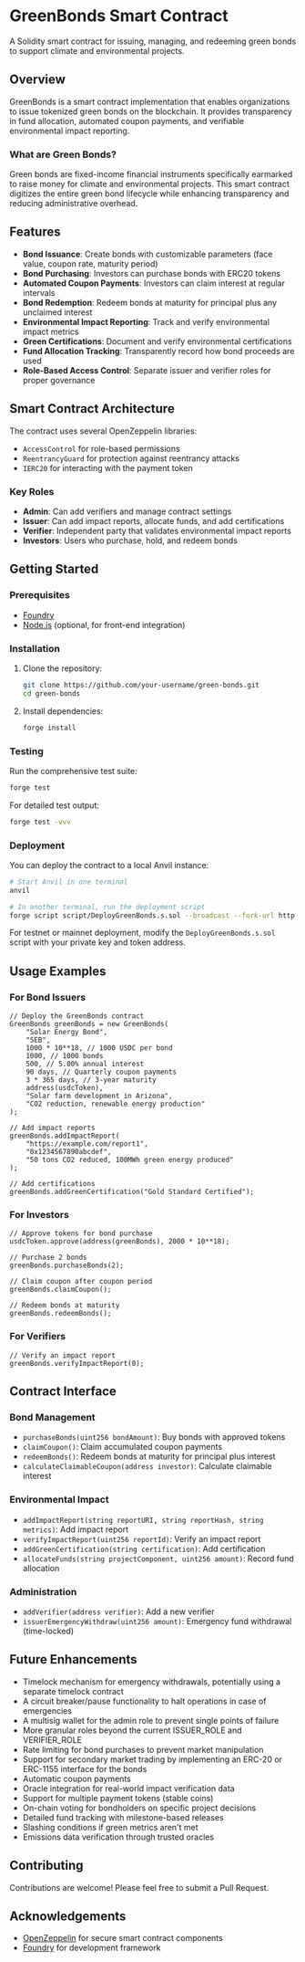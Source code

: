 # GreenBonds Smart Contract

A Solidity smart contract for issuing, managing, and redeeming green bonds to support climate and environmental projects.

## Overview

GreenBonds is a smart contract implementation that enables organizations to issue tokenized green bonds on the blockchain. It provides transparency in fund allocation, automated coupon payments, and verifiable environmental impact reporting.

### What are Green Bonds?

Green bonds are fixed-income financial instruments specifically earmarked to raise money for climate and environmental projects. This smart contract digitizes the entire green bond lifecycle while enhancing transparency and reducing administrative overhead.

## Features

- **Bond Issuance**: Create bonds with customizable parameters (face value, coupon rate, maturity period)
- **Bond Purchasing**: Investors can purchase bonds with ERC20 tokens
- **Automated Coupon Payments**: Investors can claim interest at regular intervals
- **Bond Redemption**: Redeem bonds at maturity for principal plus any unclaimed interest
- **Environmental Impact Reporting**: Track and verify environmental impact metrics
- **Green Certifications**: Document and verify environmental certifications
- **Fund Allocation Tracking**: Transparently record how bond proceeds are used
- **Role-Based Access Control**: Separate issuer and verifier roles for proper governance

## Smart Contract Architecture

The contract uses several OpenZeppelin libraries:
- `AccessControl` for role-based permissions
- `ReentrancyGuard` for protection against reentrancy attacks
- `IERC20` for interacting with the payment token

### Key Roles

- **Admin**: Can add verifiers and manage contract settings
- **Issuer**: Can add impact reports, allocate funds, and add certifications
- **Verifier**: Independent party that validates environmental impact reports
- **Investors**: Users who purchase, hold, and redeem bonds

## Getting Started

### Prerequisites

- [Foundry](https://book.getfoundry.sh/getting-started/installation)
- [Node.js](https://nodejs.org/) (optional, for front-end integration)

### Installation

1. Clone the repository:
   ```bash
   git clone https://github.com/your-username/green-bonds.git
   cd green-bonds
   ```

2. Install dependencies:
   ```bash
   forge install
   ```

### Testing

Run the comprehensive test suite:

```bash
forge test
```

For detailed test output:

```bash
forge test -vvv
```

### Deployment

You can deploy the contract to a local Anvil instance:

```bash
# Start Anvil in one terminal
anvil

# In another terminal, run the deployment script
forge script script/DeployGreenBonds.s.sol --broadcast --fork-url http://localhost:8545
```

For testnet or mainnet deployment, modify the `DeployGreenBonds.s.sol` script with your private key and token address.

## Usage Examples

### For Bond Issuers

```solidity
// Deploy the GreenBonds contract
GreenBonds greenBonds = new GreenBonds(
    "Solar Energy Bond",
    "SEB",
    1000 * 10**18, // 1000 USDC per bond
    1000, // 1000 bonds
    500, // 5.00% annual interest
    90 days, // Quarterly coupon payments
    3 * 365 days, // 3-year maturity
    address(usdcToken),
    "Solar farm development in Arizona",
    "CO2 reduction, renewable energy production"
);

// Add impact reports
greenBonds.addImpactReport(
    "https://example.com/report1",
    "0x1234567890abcdef",
    "50 tons CO2 reduced, 100MWh green energy produced"
);

// Add certifications
greenBonds.addGreenCertification("Gold Standard Certified");
```

### For Investors

```solidity
// Approve tokens for bond purchase
usdcToken.approve(address(greenBonds), 2000 * 10**18);

// Purchase 2 bonds
greenBonds.purchaseBonds(2);

// Claim coupon after coupon period
greenBonds.claimCoupon();

// Redeem bonds at maturity
greenBonds.redeemBonds();
```

### For Verifiers

```solidity
// Verify an impact report
greenBonds.verifyImpactReport(0);
```

## Contract Interface

### Bond Management
- `purchaseBonds(uint256 bondAmount)`: Buy bonds with approved tokens
- `claimCoupon()`: Claim accumulated coupon payments
- `redeemBonds()`: Redeem bonds at maturity for principal plus interest
- `calculateClaimableCoupon(address investor)`: Calculate claimable interest

### Environmental Impact
- `addImpactReport(string reportURI, string reportHash, string metrics)`: Add impact report
- `verifyImpactReport(uint256 reportId)`: Verify an impact report
- `addGreenCertification(string certification)`: Add certification
- `allocateFunds(string projectComponent, uint256 amount)`: Record fund allocation

### Administration
- `addVerifier(address verifier)`: Add a new verifier
- `issuerEmergencyWithdraw(uint256 amount)`: Emergency fund withdrawal (time-locked)

## Future Enhancements
- Timelock mechanism for emergency withdrawals, potentially using a separate timelock contract
- A circuit breaker/pause functionality to halt operations in case of emergencies
- A multisig wallet for the admin role to prevent single points of failure
- More granular roles beyond the current ISSUER_ROLE and VERIFIER_ROLE
- Rate limiting for bond purchases to prevent market manipulation
- Support for secondary market trading by implementing an ERC-20 or ERC-1155 interface for the bonds
- Automatic coupon payments 
- Oracle integration for real-world impact verification data
- Support for multiple payment tokens (stable coins)
- On-chain voting for bondholders on specific project decisions
- Detailed fund tracking with milestone-based releases
- Slashing conditions if green metrics aren't met
- Emissions data verification through trusted oracles

## Contributing

Contributions are welcome! Please feel free to submit a Pull Request.


## Acknowledgements

- [OpenZeppelin](https://openzeppelin.com/) for secure smart contract components
- [Foundry](https://book.getfoundry.sh/) for development framework
